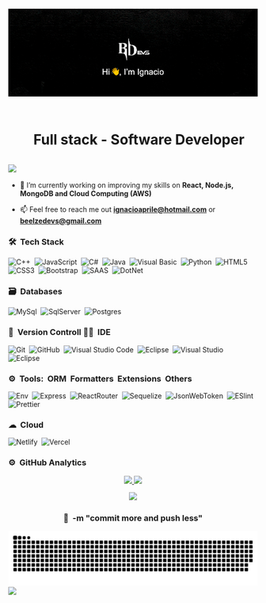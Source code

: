 <div style="display:flex; justify-content:center;" >

![alt README header](/carta%20presentacion.png)

</div>

<div id="user-content-toc">
  <ul align="center">
    <summary><h1 style="display: inline-block; border-bottom:0px;">Full stack - Software Developer</h1></summary>
  </ul>
</div>
<!--horizontal divider(gif with gradiant)-->
<div>
<img src="https://user-images.githubusercontent.com/73097560/115834477-dbab4500-a447-11eb-908a-139a6edaec5c.gif">
</div>
<div align="left">

- 🌱 I’m currently working on improving my skills on **React, Node.js, MongoDB and Cloud Computing (AWS)**

- 📫 Feel free to reach me out **ignacioaprile@hotmail.com** or **beelzedevs@gmail.com**
</div>

<div>

### 🛠 &nbsp;Tech Stack

![C++](https://img.shields.io/badge/c++-%2300599C.svg?style=for-the-badge&logo=c%2B%2B&logoColor=white)&nbsp;
![JavaScript](https://img.shields.io/badge/javascript-%23323330.svg?style=for-the-badge&logo=javascript&logoColor=%23F7DF1E)&nbsp;
![C#](https://img.shields.io/badge/C%23-512BD4?style=for-the-badge&logo=csharp&logoColor=white)&nbsp;
![Java](https://img.shields.io/badge/java-%23ED8B00.svg?style=for-the-badge&logo=openjdk&logoColor=red)&nbsp;
![Visual Basic](https://img.shields.io/badge/VisualBasic-007ACC?style=for-the-badge&logo=visualbasic&logoColor=white)&nbsp;
![Python](https://img.shields.io/badge/python-3670A0?style=for-the-badge&logo=python&logoColor=ffdd54)&nbsp;
![HTML5](https://img.shields.io/badge/html5-%23E34F26.svg?style=for-the-badge&logo=html5&logoColor=white)&nbsp;
![CSS3](https://img.shields.io/badge/css3-%231572B6.svg?style=for-the-badge&logo=css3&logoColor=white)&nbsp;
![Bootstrap](https://img.shields.io/badge/bootstrap-%23563D7C.svg?style=for-the-badge&logo=bootstrap&logoColor=white)&nbsp;
![SAAS](https://img.shields.io/badge/Sass-CC6699?style=for-the-badge&logo=sass&logoColor=white)&nbsp;
![DotNet](https://img.shields.io/badge/.Net-512BD4?style=for-the-badge&logo=dotnet&logoColor=white)&nbsp;

### 🗃 &nbsp;Databases

![MySql](https://img.shields.io/badge/MySQL-005C84?style=for-the-badge&logo=mysql&logoColor=white)&nbsp;
![SqlServer](https://img.shields.io/badge/Microsoft_SQL_Server-CC2927?style=for-the-badge&logo=microsoft-sql-server&logoColor=black)&nbsp;
![Postgres](https://img.shields.io/badge/PostgreSQL-316192?style=for-the-badge&logo=postgresql&logoColor=white)&nbsp;

### 🧰 &nbsp;Version Controll 👩‍💻 &nbsp;IDE 

![Git](https://img.shields.io/badge/git-%23F05033.svg?style=for-the-badge&logo=git&logoColor=white)&nbsp;
![GitHub](https://img.shields.io/badge/github-%23121011.svg?style=for-the-badge&logo=github&logoColor=white)&nbsp;
![Visual Studio Code](https://img.shields.io/badge/Visual%20Studio%20Code-0078d7.svg?style=for-the-badge&logo=visual-studio-code&logoColor=white)&nbsp;
![Eclipse](https://img.shields.io/badge/Eclipse-2C2255?style=for-the-badge&logo=eclipse&logoColor=white)&nbsp;
![Visual Studio](https://img.shields.io/badge/Visual_Studio-5C2D91?style=for-the-badge&logo=visual%20studio&logoColor=white)&nbsp;
![Eclipse](https://img.shields.io/badge/sublime_text-%23575757.svg?&style=for-the-badge&logo=sublime-text&logoColor=important)&nbsp;

### ⚙️ &nbsp;Tools: &nbsp;ORM &nbsp;Formatters &nbsp;Extensions &nbsp;Others
![Env](https://img.shields.io/badge/Dotenv-black?style=for-the-badge&logo=dotenv&logoColor=ECD53F)&nbsp;
![Express](https://img.shields.io/badge/Express.js-404D59?style=for-the-badge)&nbsp;
![ReactRouter](https://img.shields.io/badge/React_Router-CA4245?style=for-the-badge&logo=react-router&logoColor=white)&nbsp;
![Sequelize](https://img.shields.io/badge/sequelize-323330?style=for-the-badge&logo=sequelize&logoColor=blue)&nbsp;
![JsonWebToken](https://img.shields.io/badge/json%20web%20tokens-323330?style=for-the-badge&logo=json-web-tokens&logoColor=pink)&nbsp;
![ESlint](https://img.shields.io/badge/eslint-3A33D1?style=for-the-badge&logo=eslint&logoColor=white)&nbsp;
![Prettier](https://img.shields.io/badge/prettier-1A2C34?style=for-the-badge&logo=prettier&logoColor=F7BA3E)&nbsp;


### ☁ &nbsp;Cloud
![Netlify](https://img.shields.io/badge/Netlify-00C7B7?style=for-the-badge&logo=netlify&logoColor=white)&nbsp;
![Vercel](https://img.shields.io/badge/Vercel-000000?style=for-the-badge&logo=vercel&logoColor=white)&nbsp;


</div>

<!--- stats  -->
<div>

### ⚙️ &nbsp;GitHub Analytics

<p align="center">
  <a href="https://github.com/beelzedevs">
    <img height="180em" src="https://github-readme-stats-eight-theta.vercel.app/api?username=beelzedevs&show_icons=true&theme=vision-friendly-dark&include_all_commits=true&count_private=true"/>
  </a>
  <a href="https://github.com/beelzedevs">
    <img height="180em" src="https://github-readme-stats-eight-theta.vercel.app/api/top-langs/?username=beelzedevs&layout=compact&langs_count=8&theme=vision-friendly-dark"/>
  </a>
</p>
<div>
<p align="center">
  <img height="180em" src="https://github-readme-streak-stats.herokuapp.com/?user=beelzedevs&theme=vision-friendly-dark&hide_border=true"/>
</p>
<!--- stats (end) -->
</div>

<div align="center">

### 🐍 &nbsp;-m "commit more and push less"
  <a href="https://github.com/beelzedevs">
  <img src="https://github.com/1999AZZAR/1999AZZAR/blob/readme/resources/img/grid-snake.svg"
       alt="snake" /></a>
</div>

<div>
<img src="https://user-images.githubusercontent.com/73097560/115834477-dbab4500-a447-11eb-908a-139a6edaec5c.gif">
</div>

